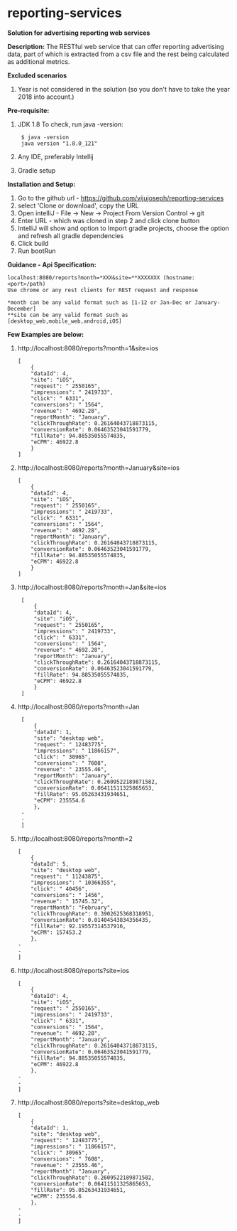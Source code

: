# reporting-services
**Solution for advertising reporting web services**

**Description:**
The RESTful web service that can offer reporting advertising data, part of which
is extracted from a csv file and the rest being calculated as additional metrics.

**Excluded scenarios**
1. Year is not considered in the solution (so you don't have to take the year 2018 into account.)

**Pre-requisite:**
1. JDK 1.8
    To check, run java -version:

        $ java -version
        java version "1.8.0_121"
2. Any IDE, preferably Intellij
3. Gradle setup

**Installation and Setup:**
1. Go to the github url - https://github.com/vijujoseph/reporting-services
2. select 'Clone or download', copy the URL
3. Open intelliJ - File -> New -> Project From Version Control -> git
4. Enter URL - which was cloned in step 2 and click clone button
4. IntelliJ will show and option to Import gradle projects, choose the option and 
    refresh all gradle dependencies
5. Click build
6. Run bootRun

**Guidance - Api Specification:**

    localhost:8080/reports?month=*XXX&site=**XXXXXXX (hostname:<port>/path)
    Use chrome or any rest clients for REST request and response
    
    *month can be any valid format such as [1-12 or Jan-Dec or January-December]
    **site can be any valid format such as [desktop_web,mobile_web,android,iOS]
**Few Examples are below:**  
1. http://localhost:8080/reports?month=1&site=ios
    ```
    [
        {
        "dataId": 4,
        "site": "iOS",
        "request": " 2550165",
        "impressions": " 2419733",
        "click": " 6331",
        "conversions": " 1564",
        "revenue": " 4692.28",
        "reportMonth": "January",
        "clickThroughRate": 0.26164043718873115,
        "conversionRate": 0.06463523041591779,
        "fillRate": 94.88535055574835,
        "eCPM": 46922.8
        }
    ]
    ```
2. http://localhost:8080/reports?month=January&site=ios
    ```
    [
        {
        "dataId": 4,
        "site": "iOS",
        "request": " 2550165",
        "impressions": " 2419733",
        "click": " 6331",
        "conversions": " 1564",
        "revenue": " 4692.28",
        "reportMonth": "January",
        "clickThroughRate": 0.26164043718873115,
        "conversionRate": 0.06463523041591779,
        "fillRate": 94.88535055574835,
        "eCPM": 46922.8
        }
    ]
    ```
3. http://localhost:8080/reports?month=Jan&site=ios
   ```
    [
        {
        "dataId": 4,
        "site": "iOS",
        "request": " 2550165",
        "impressions": " 2419733",
        "click": " 6331",
        "conversions": " 1564",
        "revenue": " 4692.28",
        "reportMonth": "January",
        "clickThroughRate": 0.26164043718873115,
        "conversionRate": 0.06463523041591779,
        "fillRate": 94.88535055574835,
        "eCPM": 46922.8
        }
    ]
    ```
4. http://localhost:8080/reports?month=Jan

   ```
    [
        {
        "dataId": 1,
        "site": "desktop web",
        "request": " 12483775",
        "impressions": " 11866157",
        "click": " 30965",
        "conversions": " 7608",
        "revenue": " 23555.46",
        "reportMonth": "January",
        "clickThroughRate": 0.2609522189871582,
        "conversionRate": 0.06411511325865653,
        "fillRate": 95.05263431934651,
        "eCPM": 235554.6
        },
    -
    -
    ]
    ```
    
5. http://localhost:8080/reports?month=2
    ```
    [
        {
        "dataId": 5,
        "site": "desktop web",
        "request": " 11243875",
        "impressions": " 10366355",
        "click": " 40456",
        "conversions": " 1456",
        "revenue": " 15745.32",
        "reportMonth": "February",
        "clickThroughRate": 0.3902625368318951,
        "conversionRate": 0.01404543834356435,
        "fillRate": 92.19557314537916,
        "eCPM": 157453.2
        },
    -
    -
    ]
    ```
    
6. http://localhost:8080/reports?site=ios
    ```
    [
        {
        "dataId": 4,
        "site": "iOS",
        "request": " 2550165",
        "impressions": " 2419733",
        "click": " 6331",
        "conversions": " 1564",
        "revenue": " 4692.28",
        "reportMonth": "January",
        "clickThroughRate": 0.26164043718873115,
        "conversionRate": 0.06463523041591779,
        "fillRate": 94.88535055574835,
        "eCPM": 46922.8
        },
    -
    -
    ]
    ```
    
7. http://localhost:8080/reports?site=desktop_web
    ```
    [
        {
        "dataId": 1,
        "site": "desktop web",
        "request": " 12483775",
        "impressions": " 11866157",
        "click": " 30965",
        "conversions": " 7608",
        "revenue": " 23555.46",
        "reportMonth": "January",
        "clickThroughRate": 0.2609522189871582,
        "conversionRate": 0.06411511325865653,
        "fillRate": 95.05263431934651,
        "eCPM": 235554.6
        },
    -
    -
    ]
    ```